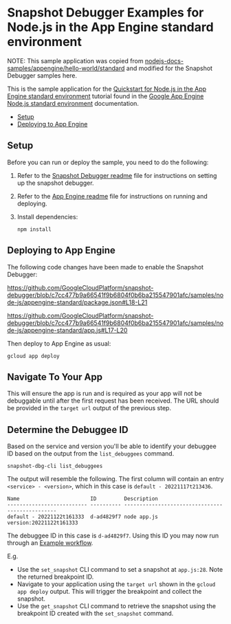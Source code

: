 # Snapshot Debugger Examples for Node.js in the App Engine standard environment

NOTE: This sample application was copied from
[nodejs-docs-samples/appengine/hello-world/standard](https://github.com/GoogleCloudPlatform/nodejs-docs-samples/blob/main/appengine/hello-world/standard)
and modified for the Snapshot Debugger samples here.


This is the sample application for the
[Quickstart for Node.js in the App Engine standard environment](https://cloud.google.com/appengine/docs/standard/nodejs/quickstart)
tutorial found in the
[Google App Engine Node.js standard environment](https://cloud.google.com/appengine/docs/standard/nodejs)
documentation.

* [Setup](#setup)
* [Deploying to App Engine](#deploying-to-app-engine)

## Setup

Before you can run or deploy the sample, you need to do the following:

1.  Refer to the [Snapshot Debugger readme](../../../README.md) file for
    instructions on setting up the snapshot debugger.
1.  Refer to the
    [App Engine readme](https://github.com/GoogleCloudPlatform/nodejs-docs-samples/blob/main/appengine/README.md)
    file for instructions on running and deploying.
1.  Install dependencies:

        npm install

## Deploying to App Engine

The following code changes have been made to enable the Snapshot Debugger:

https://github.com/GoogleCloudPlatform/snapshot-debugger/blob/c7cc477b9a66541f9b6804f0b6ba215547901afc/samples/node-js/appengine-standard/package.json#L18-L21

https://github.com/GoogleCloudPlatform/snapshot-debugger/blob/c7cc477b9a66541f9b6804f0b6ba215547901afc/samples/node-js/appengine-standard/app.js#L17-L20

Then deploy to App Engine as usual:

    gcloud app deploy


## Navigate To Your App

This will ensure the app is run and is required as your app will not be
debuggable until after the first request has been received.  The URL should be
provided in the `target url` output of the previous step.

## Determine the Debuggee ID

Based on the service and version you'll be able to identify your debuggee ID
based on the output from the `list_debuggees` command.

```
snapshot-dbg-cli list_debuggees
```

The output will resemble the following. The first column will contain an entry
`<service> - <version>`, which in this case is `default - 20221117t213436`.

```
Name                       ID         Description
-------------------------- ---------- ------------------------------------------------
default - 20221122t161333  d-ad4829f7 node app.js version:20221122t161333
```

The debuggee ID in this case is  `d-ad4829f7`. Using this ID you may now run
through an [Example workflow](../../../../README.md#example-workflow).

E.g.
*    Use the `set_snapshot` CLI command to set a snapshot at `app.js:28`.
     Note the returned breakpoint ID.
*    Navigate to your application using the `target url` shown in the
     `gcloud app deploy` output. This will trigger the breakpoint and
     collect the snapshot.
*    Use the `get_snapshot` CLI command to retrieve the snapshot using the
     breakpoint ID created with the `set_snapshot` command.
